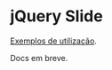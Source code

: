 # jQuery Slide

[Exemplos de utilização](http://luisdalmolin.github.com/jquery-slide/).

Docs em breve.